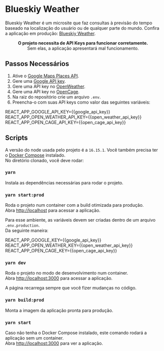 # Blueskiy Weather

Blueskiy Weather é um microsite que faz consultas à previsão do tempo baseado na localização do usuário ou de qualquer parte do mundo. Confira a aplicação em produção: [Blueskiy Weather](https://testweather.jollyforest-a1557b90.canadacentral.azurecontainerapps.io/).

<p align="center">
	<b>O projeto necessita de API Keys para funcionar corretamente.</b><br>
	Sem elas, a aplicação apresentará mal funcionamento.
</p>

## Passos Necessários

1. Ative o [Google Maps Places API](https://developers.google.com/maps/documentation/javascript/places#enable_apis).
2. Gere uma [Google API key](https://developers.google.com/maps/documentation/javascript/get-api-key).
3. Gere uma API key no [OpenWeather](https://openweathermap.org/api/one-call-api).
4. Gere uma API key no [OpenCage](https://opencagedata.com/).
5. Na raiz do repositório crie um arquivo `.env`.
6. Preencha-o com suas API keys como valor das seguintes variáveis:

REACT_APP_GOOGLE_API_KEY={{google_api_key}}\
REACT_APP_OPEN_WEATHER_API_KEY={{open_weather_api_key}}\
REACT_APP_OPEN_CAGE_API_KEY={{open_cage_api_key}}

## Scripts

A versão do node usada pelo projeto é a `16.15.1`. Você também precisa ter o [Docker Compose](https://docs.docker.com/compose/install/) instalado.\
No diretório clonado, você deve rodar:

### `yarn`

Instala as dependências necessárias para rodar o projeto.

### `yarn start:prod`

Roda o projeto num container com a build otimizada para produção.\
Abra [http://localhost](http://localhost) para acessar a aplicação.

Para esse ambiente, as variáveis devem ser criadas dentro de um arquivo `.env.production`.\
Da seguinte maneira:

REACT_APP_GOOGLE_KEY={{google_api_key}}\
REACT_APP_OPEN_WEATHER_KEY={{open_weather_api_key}}\
REACT_APP_OPEN_CAGE_KEY={{open_cage_api_key}}

### `yarn dev`

Roda o projeto no modo de desenvolvimento num container.\
Abra [http://localhost:3000](http://localhost:3000) para acessar a aplicação.

A página recarrega sempre que você fizer mudanças no código.

### `yarn build:prod`

Monta a imagem da aplicação pronta para produção.

### `yarn start`

Caso não tenha o Docker Compose instalado, este comando rodará a aplicação sem um container.\
Abra [http://localhost:3000](http://localhost:3000) para ver a aplicação.
